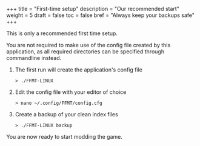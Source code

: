 +++
title = "First-time setup"
description = "Our recommended start"
weight = 5
draft = false
toc = false
bref = "Always keep your backups safe"
+++

This is only a recommended first time setup. 

You are not required to make use of the config file created by this application, as all required directories can be specified through commandline instead.

1. The first run will create the application's config file

	```
	> ./FFMT-LINUX
	```

2. Edit the config file with your editor of choice

	```
	> nano ~/.config/FFMT/config.cfg
	```

3. Create a backup of your clean index files

	```
	> ./FFMT-LINUX backup
	```

You are now ready to start modding the game.
